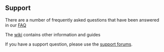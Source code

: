 ## Support

There are a number of frequently asked questions that have been answered in our [FAQ](https://github.com/Sonarr/Sonarr/wiki/FAQ)

The [wiki](https://github.com/Sonarr/Sonarr/wiki) contains other information and guides

If you have a support question, please use the [support forums](https://forums.sonarr.tv/).
